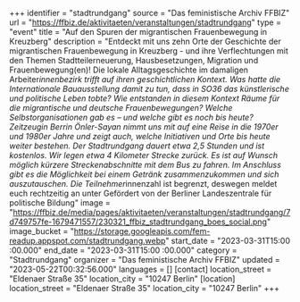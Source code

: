 +++
identifier = "stadtrundgang"
source = "Das feministische Archiv FFBIZ"
url = "https://ffbiz.de/aktivitaeten/veranstaltungen/stadtrundgang"
type = "event"
title = "Auf den Spuren der migrantischen Frauenbewegung in Kreuzberg"
description = "Entdeckt mit uns zehn Orte der Geschichte der migrantischen Frauenbewegung in Kreuzberg - und ihre Verflechtungen mit den Themen Stadtteilerneuerung, Hausbesetzungen, Migration und Frauenbewegung(en)! Die lokale Alltagsgeschichte im damaligen Arbeiter*innenbezirk trifft auf ihren geschichtlichen Kontext. Was hatte die Internationale Bauausstellung damit zu tun, dass in SO36 das künstlerische und politische Leben tobte? Wie entstanden in diesem Kontext Räume für die migrantische und deutsche Frauenbewegungen? Welche Selbstorganisationen gab es – und welche gibt es noch bis heute? Zeitzeugin Berrin Önler-Sayan nimmt uns mit auf eine Reise in die 1970er und 1980er Jahre und zeigt auch, welche Initiativen und Orte bis heute weiter bestehen.
Der Stadtrundgang dauert etwa 2,5 Stunden und ist kostenlos. Wir legen etwa 4 Kilometer Strecke zurück. Es ist auf Wunsch möglich kürzere Streckenabschnitte mit dem Bus zu fahren. Im Anschluss gibt es die Möglichkeit bei einem Getränk zusammenzukommen und sich auszutauschen.
Die Teilnehmer*innenzahl ist begrenzt, deswegen meldet euch rechtzeitig an unter 
Gefördert von der Berliner Landeszentrale für politische Bildung"
image = "https://ffbiz.de/media/pages/aktivitaeten/veranstaltungen/stadtrundgang/7d749757fe-1679471557/230321_ffbiz_stadtrundgang_boes_social.png"
image_bucket = "https://storage.googleapis.com/fem-readup.appspot.com/stadtrundgang.webp"
start_date = "2023-03-31T15:00 :00.000"
end_date = "2023-03-31T15:00 :00.000"
category = "Stadtrundgang"
organizer = "Das feministische Archiv FFBIZ"
updated = "2023-05-22T00:32:56.000"
languages = []
[contact]
location_street = "Eldenaer Straße 35"
location_city = "10247 Berlin"
[location]
location_street = "Eldenaer Straße 35"
location_city = "10247 Berlin"
+++